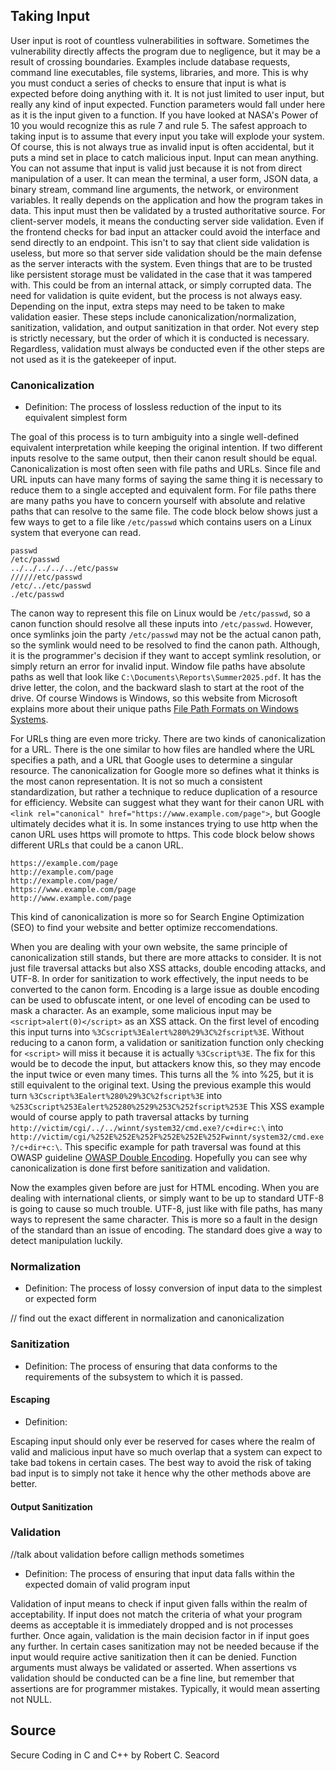 ## Taking Input

User input is root of countless vulnerabilities in software.
Sometimes the vulnerability directly affects the program due to negligence, but it may be a result of crossing boundaries.
Examples include database requests, command line executables, file systems, libraries, and more.
This is why you must conduct a series of checks to ensure that input is what is expected before doing anything with it.
It is not just limited to user input, but really any kind of input expected.
Function parameters would fall under here as it is the input given to a function.
If you have looked at NASA's Power of 10 you would recognize this as rule 7 and rule 5.
The safest approach to taking input is to assume that every input you take will explode your system.
Of course, this is not always true as invalid input is often accidental, but it puts a mind set in place to catch malicious input.
Input can mean anything.
You can not assume that input is valid just because it is not from direct manipulation of a user.
It can mean the terminal, a user form, JSON data, a binary stream, command line arguments, the network, or environment variables.
It really depends on the application and how the program takes in data.
This input must then be validated by a trusted authoritative source.
For client-server models, it means the conducting server side validation.
Even if the frontend checks for bad input an attacker could avoid the interface and send directly to an endpoint.
This isn't to say that client side validation is useless, but more so that server side validation should be the main defense as the server interacts with the system.
Even things that are to be trusted like persistent storage must be validated in the case that it was tampered with.
This could be from an internal attack, or simply corrupted data.
The need for validation is quite evident, but the process is not always easy.
Depending on the input, extra steps may need to be taken to make validation easier.
These steps include canonicalization/normalization, sanitization, validation, and output sanitization in that order.
Not every step is strictly necessary, but the order of which it is conducted is necessary.
Regardless, validation must always be conducted even if the other steps are not used as it is the gatekeeper of input.


### Canonicalization

- Definition: The process of lossless reduction of the input to its equivalent simplest form

The goal of this process is to turn ambiguity into a single well-defined equivalent interpretation while keeping the original intention.
If two different inputs resolve to the same output, then their canon result should be equal.
Canonicalization is most often seen with file paths and URLs.
Since file and URL inputs can have many forms of saying the same thing it is necessary to reduce them to a single accepted and equivalent form.
For file paths there are many paths you have to concern yourself with absolute and relative paths that can resolve to the same file.
The code block below shows just a few ways to get to a file like `/etc/passwd` which contains users on a Linux system that everyone can read.
```
passwd
/etc/passwd
../../../../../etc/passw
//////etc/passwd
/etc/../etc/passwd
./etc/passwd
```
The canon way to represent this file on Linux would be `/etc/passwd`, so a canon function should resolve all these inputs into `/etc/passwd`.
However, once symlinks join the party `/etc/passwd` may not be the actual canon path, so the symlink would need to be resolved to find the canon path.
Although, it is the programmer's decision if they want to accept symlink resolution, or simply return an error for invalid input.
Window file paths have absolute paths as well that look like `C:\Documents\Reports\Summer2025.pdf`.
It has the drive letter, the colon, and the backward slash to start at the root of the drive.
Of course Windows is Windows, so this website from Microsoft explains more about their unique paths [File Path Formats on Windows Systems](https://learn.microsoft.com/en-us/dotnet/standard/io/file-path-formats).

For URLs thing are even more tricky.
There are two kinds of canonicalization for a URL.
There is the one similar to how files are handled where the URL specifies a path, and a URL that Google uses to determine a singular resource.
The canonicalization for Google more so defines what it thinks is the most canon representation.
It is not so much a consistent standardization, but rather a technique to reduce duplication of a resource for efficiency.
Website can suggest what they want for their canon URL with `<link rel="canonical" href="https://www.example.com/page">`, but Google ultimately decides what it is.
In some instances trying to use http when the canon URL uses https will promote to https.
This code block below shows different URLs that could be a canon URL.
```
https://example.com/page
http://example.com/page
http://example.com/page/
https://www.example.com/page
http://www.example.com/page
```
This kind of canonicalization is more so for Search Engine Optimization (SEO) to find your website and better optimize reccomendations.

When you are dealing with your own website, the same principle of canonicalization still stands, but there are more attacks to consider.
It is not just file traversal attacks but also XSS attacks, double encoding attacks, and UTF-8.
In order for sanitization to work effectively, the input needs to be converted to the canon form.
Encoding is a large issue as double encoding can be used to obfuscate intent, or one level of encoding can be used to mask a character.
As an example, some malicious input may be `<script>alert(0)</script>` as an XSS attack.
On the first level of encoding this input turns into `%3Cscript%3Ealert%280%29%3C%2fscript%3E`.
Without reducing to a canon form, a validation or sanitization function only checking for `<script>` will miss it because it is actually `%3Cscript%3E`.
The fix for this would be to decode the input, but attackers know this, so they may encode the input twice or even many times.
This turns all the % into %25, but it is still equivalent to the original text.
Using the previous example this would turn `%3Cscript%3Ealert%280%29%3C%2fscript%3E` into `%253Cscript%253Ealert%25280%2529%253C%252fscript%253E`
This XSS example would of course apply to path traversal attacks by turning `http://victim/cgi/../../winnt/system32/cmd.exe?/c+dir+c:\` into `http://victim/cgi/%252E%252E%252F%252E%252E%252Fwinnt/system32/cmd.exe?/c+dir+c:\`.
This specific example for path traversal was found at this OWASP guideline [OWASP Double Encoding](https://owasp.org/www-community/Double_Encoding).
Hopefully you can see why canonicalization is done first before sanitization and validation.

Now the examples given before are just for HTML encoding.
When you are dealing with international clients, or simply want to be up to standard UTF-8 is going to cause so much trouble.
UTF-8, just like with file paths, has many ways to represent the same character.
This is more so a fault in the design of the standard than an issue of encoding.
The standard does give a way to detect manipulation luckily.


### Normalization

- Definition: The process of lossy conversion of input data to the simplest or expected form

// find out the exact different in normalization and canonicalization

### Sanitization

- Definition: The process of ensuring that data conforms to the requirements of the subsystem to which it is passed.


#### Escaping

- Definition: 

Escaping input should only ever be reserved for cases where the realm of valid and malicious input have so much overlap that a system can expect to take bad tokens in certain cases.
The best way to avoid the risk of taking bad input is to simply not take it hence why the other methods above are better.

#### Output Sanitization

### Validation

//talk about validation before callign methods sometimes

- Definition: The process of ensuring that input data falls within the expected domain of valid program input

Validation of input means to check if input given falls within the realm of acceptability.
If input does not match the criteria of what your program deems as acceptable it is immediately dropped and is not processes further.
Once again, validation is the main decision factor in if input goes any further.
In certain cases sanitization may not be needed because if the input would require active sanitization then it can be denied.
Function arguments must always be validated or asserted.
When assertions vs validation should be conducted can be a fine line, but remember that assertions are for programmer mistakes.
Typically, it would mean asserting not NULL.


## Source

Secure Coding in C and C++ by Robert C. Seacord
